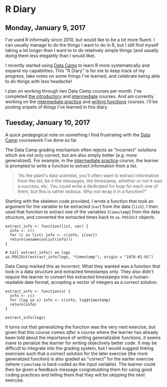 # R Diary

## Monday, January 9, 2017

I've used R informally since 2010, but would like to be a lot more fluent. I can usually manage to do the things I want to do in R, but 
I still find myself taking a lot longer than I want to to do relatively simple things (and usually doing them less elegantly than I would like).

I recently started using [Data Camp](www.datacamp.com) to learn R more systematically and expand my capabilities. This "R Diary" is for me
to keep track of my progress, take notes on some things I've learned, and celebrate being able to do things with less headache!

I plan on working through two Data Camp courses per month. I've completed [the introductory](https://campus.datacamp.com/courses/free-introduction-to-r) and [intermediate](https://www.datacamp.com/courses/intermediate-r) courses. And am currently working on the [intermediate practice](https://www.datacamp.com/courses/intermediate-r-practice) and [writing functions](https://www.datacamp.com/courses/writing-functions-in-r) courses. I'll be posting snipets of things I've learned in this diary.

## Tuesday, January 10, 2017

A quick pedagogical note on something I find frustrating with the [Data Camp](www.datacamp.com) coursework I've done so far. 

The Data Camp grading mechanism often rejects as "incorrect" solutions which are not only correct, but are also simply better (e.g. more generalized). For example, in the [intermediate practice](https://www.datacamp.com/courses/intermediate-r-practice) course, the learner is prompted to write a function to extract information from a list. 

> "As the plant's data scientist, you'll often want to extract information from the list, be it the messages, the timestamp, whether or not it was a success, etc. You could write a dedicated for loop for each one of them, but this is rather tedious. Why not wrap it in a function?"

Starting with the skeleton code provided, I wrote a function that took an argument for the variable to be extracted (`var`) from the data (`list`). I then used that function to extract one of the variables (`timestamp`) from the data structure, and converted the extracted times back to `as.POSIXct` objects.

```
extract_info <- function(list, var) {
  info <- c()
  for (i in list) info <- c(info, i[var])
  return(unname(unlist(info)))
}

# Call extract_info() on logs
as.POSIXct(extract_info(logs, "timestamp"), origin = "1970-01-01")
```
Data Camp marked this as incorrect. What they wanted was a function that took in a data structure and extracted timestamps only. They also didn't require the learner to convert the extracted timestamps into a human-readable date format, accepting a vector of integers as a correct solution.

```
extract_info <- function(x) {
  info <- c()
  for (log in x) info <- c(info, log$timestamp)
  return(info)
}

extract_info(logs)
```

It turns out that generalizing the function was the very next exercise, but given that this course comes *after* a course where the learner has already been told about the importance of writing generalizable functions, it seems inane to penalize the learner for writing objectively better code. It may be difficult to integrate into the grading system, but I would suggest linking exercises such that a correct solution for the later exercise (the more generalized function) is also graded as "correct" for the earlier exercise (where `timestamp` is hard-coded as the input variable). The learner could then be given a feedback message congratulating them for using good coding practices and telling them that they will be skipping the next exercise. 
